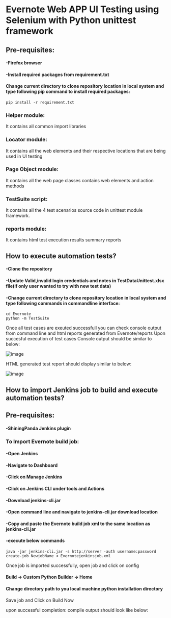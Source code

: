 # Evernote Web APP UI Testing using Selenium with Python unittest framework
## Pre-requisites:
#### -Firefox browser
#### -Install required packages from requirement.txt
#### Change current directory to clone repository location in local system and type following pip command to install required packages:
```
pip install -r requirement.txt
```
### Helper module:
It contains all common import libraries
### Locator module:
It contains all the web elements and their respective locations that are being used in UI testing
### Page Object module:
It contains all the web page classes contains web elements and action methods
### TestSuite script:
It contains all the 4 test scenarios source code in unittest module framework.
### reports module:
It contains html test execution results summary reports
## How to execute automation tests?
#### -Clone the repository
#### -Update Valid,invalid login credentials and notes in TestDataUnittest.xlsx file(if only user wanted to try with new test data)
#### -Change current directory to clone repository location in local system and type following commands in commandline interface:
```
cd Evernote
python -m TestSuite
```
Once all test cases are exeuted successfull you can check console output from command line and html reports generated from Evernote/reports
Upon succesful execution of test cases Console output should be similar to below:

![image](https://user-images.githubusercontent.com/105941762/169696586-68f1c733-2fbe-4449-a4f4-a909659658dd.png)

HTML generated test report should display similar to below:

![image](https://user-images.githubusercontent.com/105941762/169696656-84b13dff-86d9-42dd-be59-f9017534be91.png)

## How to import Jenkins job to build and execute automation tests?
## Pre-requisites:
#### -ShiningPanda Jenkins plugin




### To Import Evernote build job:



#### -Open Jenkins
#### -Navigate to Dashboard
#### -Click on Manage Jenkins
#### -Click on Jenkins CLI under tools and Actions
#### -Download jenkins-cli.jar
#### -Open command line and navigate to jenkins-cli.jar download location
#### -Copy and paste the Evernote build job xml to the same location as jenkins-cli.jar
#### -execute below commands
```
java -jar jenkins-cli.jar -s http://server -auth username:password create-job NewjobName < Evernotejenkinsjob.xml
```
Once job is imported successfully, open job and click on config
#### Build -> Custom Python Builder -> Home
#### Change directory path to you local machine python installation directory



Save job and Click on Build Now



upon successful completion: compile output should look like below:
